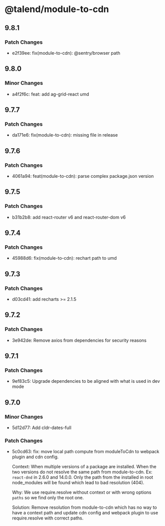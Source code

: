 # @talend/module-to-cdn

## 9.8.1

### Patch Changes

- e2f39ee: fix(module-to-cdn): @sentry/browser path

## 9.8.0

### Minor Changes

- a4f2f6c: feat: add ag-grid-react umd

## 9.7.7

### Patch Changes

- da171e6: fix(module-to-cdn): missing file in release

## 9.7.6

### Patch Changes

- 4061a94: feat(module-to-cdn): parse complex package.json version

## 9.7.5

### Patch Changes

- b31b2b8: add react-router v6 and react-router-dom v6

## 9.7.4

### Patch Changes

- 45988d6: fix(module-to-cdn): rechart path to umd

## 9.7.3

### Patch Changes

- d03cd41: add recharts >= 2.1.5

## 9.7.2

### Patch Changes

- 3e942de: Remove axios from dependencies for security reasons

## 9.7.1

### Patch Changes

- 9ef83c5: Upgrade dependencies to be aligned with what is used in dev mode

## 9.7.0

### Minor Changes

- 5d12d77: Add cldr-dates-full

### Patch Changes

- 5c0cd63: fix: move local path compute from moduleToCdn to webpack plugin and cdn config.

  Context: When multiple versions of a package are installed.
  When the two versions do not resolve the same path from module-to-cdn.
  Ex: `react-dnd` in 2.6.0 and 14.0.0. Only the path from the installed in root node_modules will be found
  which lead to bad resolution (404).

  Why: We use require.resolve without context or with wrong options `paths` so we find only the root one.

  Solution: Remove resolution from module-to-cdn which has no way to have a context path and update cdn config and webpack plugin to use require.resolve with correct paths.
